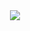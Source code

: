 <div align="center">
  
  <!-- dynamic typing effect 动态打字效果 -->
  <div align="center">
    <a href="https://wxinlong.gitee.io/">
      <img src="https://readme-typing-svg.herokuapp.com/?lines=console.log(%22Hello%2C%20World!%22);永远相信美好的事情即将发生!&center=true&size=27">
    </a>
  </div>
  
</div>
